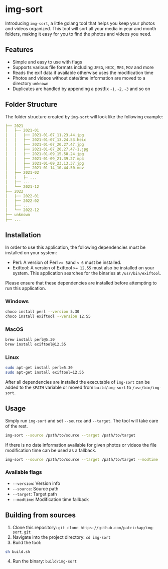 # img-sort

Introducing `img-sort`, a little golang tool that helps you keep your photos and videos organized. This tool will sort all your media in year and month folders, making it easy for you to find the photos and videos you need.

## Features

- Simple and easy to use with flags
- Supports various file formats including `JPEG`, `HEIC`, `MP4`, `MOV` and more
- Reads the exif data if available otherwise uses the modification time
- Photos and videos without date/time information are moved to a directory `unknown`
- Duplicates are handled by appending a postfix `-1`, `-2`, `-3` and so on

## Folder Structure

The folder structure created by `img-sort` will look like the following example:

```yaml
├── 2021
│   ├── 2021-01
│   │   ├── 2021-01-07_11.23.44.jpg
│   │   ├── 2021-01-07_13.24.53.heic
│   │   ├── 2021-01-07_20.27.47.jpg
│   │   ├── 2021-01-07_20.27.47-1.jpg
│   │   ├── 2021-01-09_15.58.24.jpg
│   │   ├── 2021-01-09_21.39.27.mp4
│   │   ├── 2021-01-09_23.13.37.jpg
│   │   ├── 2021-01-14_10.44.50.mov
│   ├── 2021-02
│   |   ├─ ...
│   ├── ...
│   └── 2021-12
├── 2022
│   ├── 2022-01
│   ├── 2022-02
│   ├── ...
│   └── 2022-12
├── unknown
├── ...
```

## Installation

In order to use this application, the following dependencies must be installed on your system:

- Perl: A version of Perl `>= 5`and `< 6` must be installed.
- Exiftool: A version of Exiftool `>= 12.55` must also be installed on your system. This application searches for the binaries at `/usr/bin/exiftool`.

Please ensure that these dependencies are installed before attempting to run this application.

### Windows

```bash
choco install perl --version 5.30
choco install exiftool --version 12.55
```

### MacOS

```bash
brew install perl@5.30
brew install exiftool@12.55
```

### Linux

```bash
sudo apt-get install perl=5.30
sudo apt-get install exiftool=12.55
```

After all dependencies are installed the executable of `img-sort` can be added to the `$PATH` variable or moved from `build/img-sort` to `/usr/bin/img-sort`.

## Usage

Simply run `img-sort` and set `--source` and `--target`. The tool will take care of the rest.

```bash
img-sort --source /path/to/source --target /path/to/target
```

If there is no date information available for given photos or videos the file modification time can be used as a fallback.

```bash
img-sort --source /path/to/source --target /path/to/target --modtime
```

### Available flags

- `--version`: Version info
- `--source`: Source path
- `--target`: Target path
- `--modtime`: Modification time fallback

## Building from sources

1. Clone this repository: `git clone https://github.com/patrickap/img-sort.git`
2. Navigate into the project directory: `cd img-sort`
3. Build the tool:

```bash
sh build.sh
```

4. Run the binary: `build/img-sort`

